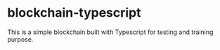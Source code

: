 # blockchain-typescript
This is a simple blockchain built with Typescript for testing and training purpose.
